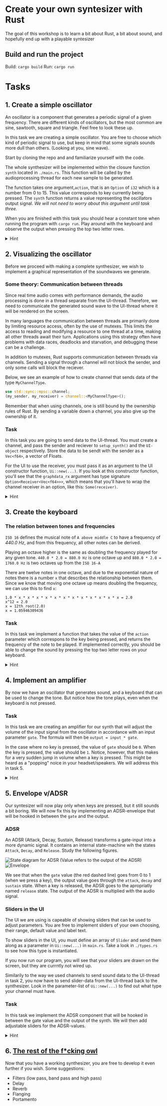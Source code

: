 # Create your own syntesizer with Rust

The goal of this workshop is to learn a bit about Rust, a bit about sound, and hopefully end up with a playable syntesizer

## Build and run the project
Build: `cargo build`
Run: `cargo run`

# Tasks

## 1. Create a simple oscillator
An oscillator is a component that generates a periodic signal of a given frequency. There are different kinds of oscillators, but the most common are sine, sawtooth, square and triangle. Feel free to look these up.

In this task we are creating a simple oscillator. You are free to choose which kind of periodic signal to use, but keep in mind that some signals sounds more dull than others. (Looking at you, sine wave).

Start by cloning the repo and and familiarize yourself with the code.

The whole synthesizer will be implemented within the closure function `synth` located in `./main.rs`. This function will be called by the audioprocessing thread for each new sample to be generated.

The function takes one argument,`action`, that is an `Option` of `i32` which is a number from 0 to 15. This value corresponds to key currently being pressed. The `synth` function returns a value representing the oscillators output signal. _We will not need to worry about this argument until task three._

When you are finished with this task you should hear a constant tone when running the program with `cargo run`. Play around with the keyboard and observe the output when pressing the top two letter rows.

<details>
<summary>Hint</summary>

A sine oscillation wave can be expressed by the following.

```
let mut this_phase = previous_phase + (frequency * 2.0 * PI / sample_rate);
this_phase = if this_phase > PI { this_phase - 2.0 * PI } else { this_phase };
previous_phase = this_phase;
let this_value = this_phase.value();
```

You're highly encouraged to implement another type of oscillating wave:
- [Square wave](https://en.wikipedia.org/wiki/Square_wave)
- [Triangle wave](https://en.wikipedia.org/wiki/Triangle_wave)
- [Sawtooth wave](https://en.wikipedia.org/wiki/Sawtooth_wave)
</details>

## 2. Visualizing the oscillator
Before we proceed with making a complete synthesizer, we wish to implement a graphical representation of the soundwaves we generate.

### Some theory: Communication between threads
Since real time audio comes with performance demands, the audio processing is done in a thread separate from the UI-thread. Therefore, we need to communicate the generated sound wave to the UI-thread where it will be rendered on the screen.

In many languages the communication between threads are primarily done by limiting resource access, often by the use of mutexes. This limits the access to reading and modifying a resource to one thread at a time, making all other threads await their turn. Applications using this strategy often have problems with data races, deadlocks and starvation, and debugging these can be a challenge.

In addition to mutexes, Rust supports communication between threads via 
channels. Sending a signal through a channel will not block the sender, and only some calls will block the reciever. 

Below, we see an example of how to create channel that sends data of the type `MyChannelType`.

```rust
use std::sync::mpsc::channel;
(my_sender, my_receiver) = channel::<MyChannelType>();
```

Remember that when using channels, one is still bound by the ownership rules of Rust. By sending a variable down a channel, you also give up the ownership of it.

### Task
In this task you are going to send data to the UI-thread. You must create a channel, and pass the sender and reciever to `setup_synth()` and the `UI-object` respectively. Store the data to be sendt with the sender as a `Vec<f64>`, a vector of Floats.

For the UI to use the receiver, you must pass it as an argument to the UI constructor function, `Ui::new(...)`. If you look at this constructor function, you'll see that the `graphdata_rx` argument has type signature `Option<Receiver<Vec<f64>>>`, which means that you'll have to wrap the channel receiver in an option, like this: `Some(receiver)`.

<details>
<summary>Hint</summary>

The data points in `GraphEvent` are held in a queue og type `VecDeque<f64>`.

We don't want to send the buffer of datapoints to the UI-thread on every call. Find some _periodic_ event to trigger `sender.send()`.

</details>

## 3. Create the keyboard

### The relation between tones and frequencies
`ISO 16` defines the musical note of `A above middle C` to have a frequency of _440.0 Hz_, and from this frequency, all other notes can be derived.     

Playing an octave higher is the same as doubling the frequency played for any given tone. `440.0 * 2.0 = 880.0 Hz` is one octave up and `880.0 * 2.0 = 1760.0 Hz` is two octaves up from the `ISO 16-A`

There are twelve notes in one octave, and due to the exponential nature of notes there is a number `x` that describes the relationship between them. Since we know that moving one octave up means doubling the frequency, we can use this to find `x`:

```
1.0 * x * x * x * x * x * x * x * x * x * x * x * x = 2.0
x^12 = 2.0
x = 12th_root(2.0)
x = 1.05946309436
```


### Task
In this task we implement a function that takes the value of the `action` parameter which correspons to the key being pressed, and returns the frequency of the note to be played. If implemented correctly, you should be able to change the sound by pressing the top two letter rows on your keyboard.


<details>
<summary>Hint</summary>
Given that `A above middle C` is 440hz `Middle C` is 261.63 hz.

The value of the a-key on your keyboard is 0, and the corresponding tone played should be a `Middle C`.

The next key (w) should produce the C♯ tone, wich is equal to the value of C times 1.05946309436 and so on.

</details>

## 4. Implement an amplifier 
By now we have an oscillator that generates sound, and a keyboard that can be used to change the tone. But notice how the tone plays, even when the keyboard is not pressed.

### Task
In this task we are creating an amplifier for our synth that will adjust the 
volume of the input signal from the oscillator in accordance with an input parameter `gate`. The formula will then be `output = input * gate`.

In the case where no key is pressed, the value of `gate` should be `0`. When the key is pressed, the value should be `1`. Notice, however, that this makes for a very sudden jump in volume when a key is pressed. This might be heard as a "popping" noice in your headset/speakers. We will address this in task 5.


<details>
<summary>Hint</summary>

The amp can be implemented as a function, or right into the synth-function.
</details>

## 5. Envelope v/ADSR
Our syntesizer will now play only when keys are pressed, but it still sounds a bit boring. We will now fix this by implementing an ADSR-envelope that will be hooked in between the `gate` and the output.

### ADSR
An ADSR (Attack, Decay, Sustain, Release) transforms a gate-input into a more dynamic signal. It contains an internal state-machine wih the states `Attack`, `Decay`, and `Release`. Study the following figures.

![State diagram for ADSR](images/adsr-state-machine.png)
(Value refers to the output of the ADSR)
![Envelope](images/Envelope.png)

We see that when the `gate` value (the red dashed line) goes from 0 to 1 (when we press a key), the output value goes through the `attack`, `decay` and `sustain` state. When a key is released, the ADSR goes to the apropriatly named `release` state. The output of the ADSR is multiplied with the audio signal.


### Sliders in the UI

The UI we are using is capeable of showing sliders that can be used to adjust parameters. You are free to implement sliders of your own choosing, their range, default value and label text.

To show sliders in the UI, you must define an array of `Slider` and send them along as a parameter in `Ui::new(...)` in `main.rs`. Take a look in `./types.rs` to see how this type is instantiated.

If you now run our program, you will see that your sliders are drawn on the screen, but they are currntly not wired up.

Similarily to the way we used channels to send sound data to the UI-thread in task 2, you now have to send slider-data from the UI-thread back to the synthesizer. Look in the parameter-list of `Ui::new(...)` to find out what type your channel must have.

### Task

In this task we implement the ADSR component that will be hooked in between the gate value and the output of the synth. We will then add adjustable sliders for the ADSR-values.

<details>
<summary>Hint</summary>
Remember that the output value from the ADSR is multiplied with the audio signal.

The ADSR values in the state diagram can be thought of the duration of the state. A higher `attack` value vil give a longer ramp up.

The sliders-parameter in `Ui::new(...)` has signature `Option<&[Slider]>`, so you will have to wrap the array in a `Some`.

</details>

## 6. [The rest of the f\*cking owl](https://imgur.com/gallery/nCec3EU)
Now that you have a working synthesizer, you are free to develop it even further if you wish. Some suggestions:

- Filters (low pass, band pass and high pass)
- Delay
- Reverb
- Flanging
- Portamento
